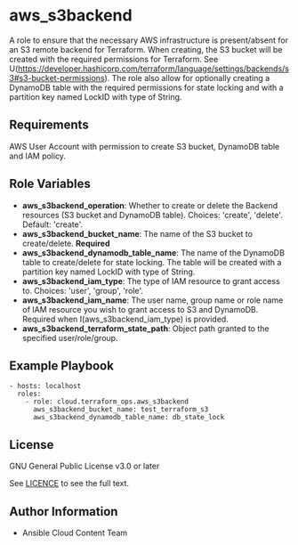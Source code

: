 # aws_s3backend

A role to ensure that the necessary AWS infrastructure is present/absent for an S3 remote backend for Terraform.
When creating, the S3 bucket will be created with the required permissions for Terraform. See U(https://developer.hashicorp.com/terraform/language/settings/backends/s3#s3-bucket-permissions).
The role also allow for optionally creating a DynamoDB table with the required permissions for state locking and with a partition key named LockID with type of String.

## Requirements

AWS User Account with permission to create S3 bucket, DynamoDB table and IAM policy.

## Role Variables

- **aws_s3backend_operation**: Whether to create or delete the Backend resources (S3 bucket and DynamoDB table). Choices: 'create', 'delete'. Default: 'create'.
- **aws_s3backend_bucket_name**: The name of the S3 bucket to create/delete. **Required**
- **aws_s3backend_dynamodb_table_name**: The name of the DynamoDB table to create/delete for state locking. The table will be created with a partition key named LockID with type of String.
- **aws_s3backend_iam_type**: The type of IAM resource to grant access to. Choices: 'user', 'group', 'role'.
- **aws_s3backend_iam_name**: The user name, group name or role name of IAM resource you wish to grant access to S3 and DynamoDB. Required when I(aws_s3backend_iam_type) is provided.
- **aws_s3backend_terraform_state_path**: Object path granted to the specified user/role/group.

## Example Playbook

    - hosts: localhost
      roles:
        - role: cloud.terraform_ops.aws_s3backend
          aws_s3backend_bucket_name: test_terraform_s3
          aws_s3backend_dynamodb_table_name: db_state_lock

## License

GNU General Public License v3.0 or later

See [LICENCE](https://github.com/ansible-collections/cloud.terraform_ops/blob/main/LICENSE) to see the full text.

## Author Information

- Ansible Cloud Content Team
